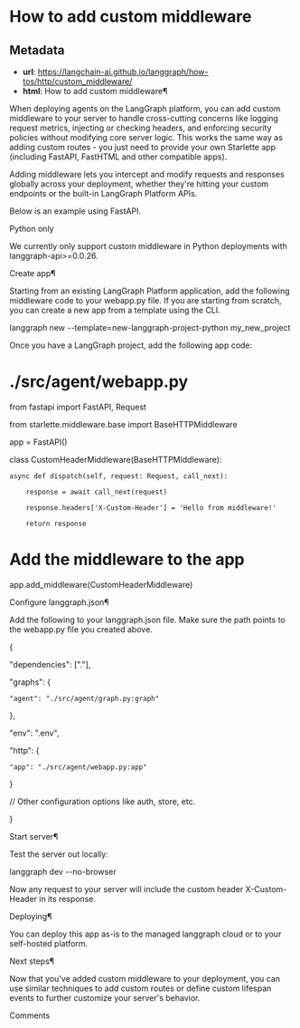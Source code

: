 # How to add custom middleware



## Metadata

- **url**: https://langchain-ai.github.io/langgraph/how-tos/http/custom_middleware/
- **html**: How to add custom middleware¶

When deploying agents on the LangGraph platform, you can add custom middleware to your server to handle cross-cutting concerns like logging request metrics, injecting or checking headers, and enforcing security policies without modifying core server logic. This works the same way as adding custom routes - you just need to provide your own Starlette app (including FastAPI, FastHTML and other compatible apps).

Adding middleware lets you intercept and modify requests and responses globally across your deployment, whether they're hitting your custom endpoints or the built-in LangGraph Platform APIs.

Below is an example using FastAPI.

Python only

We currently only support custom middleware in Python deployments with langgraph-api>=0.0.26.

Create app¶

Starting from an existing LangGraph Platform application, add the following middleware code to your webapp.py file. If you are starting from scratch, you can create a new app from a template using the CLI.

langgraph new --template=new-langgraph-project-python my_new_project


Once you have a LangGraph project, add the following app code:

# ./src/agent/webapp.py

from fastapi import FastAPI, Request

from starlette.middleware.base import BaseHTTPMiddleware



app = FastAPI()



class CustomHeaderMiddleware(BaseHTTPMiddleware):

    async def dispatch(self, request: Request, call_next):

        response = await call_next(request)

        response.headers['X-Custom-Header'] = 'Hello from middleware!'

        return response



# Add the middleware to the app

app.add_middleware(CustomHeaderMiddleware)

Configure langgraph.json¶

Add the following to your langgraph.json file. Make sure the path points to the webapp.py file you created above.

{

  "dependencies": ["."],

  "graphs": {

    "agent": "./src/agent/graph.py:graph"

  },

  "env": ".env",

  "http": {

    "app": "./src/agent/webapp.py:app"

  }

  // Other configuration options like auth, store, etc.

}

Start server¶

Test the server out locally:

langgraph dev --no-browser


Now any request to your server will include the custom header X-Custom-Header in its response.

Deploying¶

You can deploy this app as-is to the managed langgraph cloud or to your self-hosted platform.

Next steps¶

Now that you've added custom middleware to your deployment, you can use similar techniques to add custom routes or define custom lifespan events to further customize your server's behavior.

Comments
